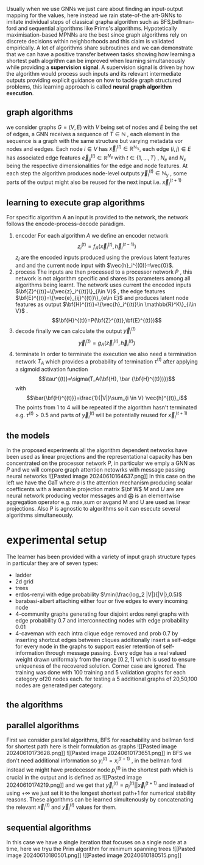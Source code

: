 Usually when we use GNNs we just care about finding an input-output mapping for the values, here instead we rain state-of-the art-GNNs to imitate individual steps of classical grapha algorithm such as BFS,bellman-ford and sequential algorithms like Prims's algorithms.
Hypotetically maximisation-based MPNNs are the best since graph algorithms rely on discrete decisions within neighborhoods and this claim is validated empirically.
A lot of algorithms share subroutines and we can demonstrate that we can have a positive transfer between tasks showing how learning  a shortest path alogrithm can be improved when learning simultaneously while providing a **supervision signal**.
A supervision signal is driven by how the algorithm would process such inputs and its relevant intermediate outputs providing explicit guidance on how to tackle graph structured problems, this learning approach is called **neural graph algorithm execution**.

## graph algorithms
we consider graphs $G=(V,E)$ with $V$ being set of nodes and $E$ being the set of edges, a GNN receives a sequence of $T \in \mathbb{N}$ , each element in the sequence is a graph with the same structure but varying metadata vor nodes and eedges.
Each node $i \in V$ has $\vec{x}_i^{(t)} \in \mathbb{R^{N_x}}$, each edge $(i,j)\in E$ has associated edge features $\vec{e}_{ij}^{(t)} \in \mathbb{R}^{N_e}$ with $t \in \{1,\dots,T \}$ , $N_e$ and $N_x$ being the respective dimensionalities for the edge and node features.
At each step the algorithm produces node-level outputs $\vec{y}_i^{(t)} \in \mathbb{N_y}$ , some parts of the output might also be reused for the next input i.e. $\vec{x}_i^{(t+1)}$ 
## learning to execute grap algorithms
For specific algorithm $A$ an input is provided to the network, the network follows the encode-process-decode paradigm.
1. encoder
For each algorithm $A$ we define an encoder network
$$
z_i^{(t)} = f_A(\vec{x}_i^{(t)},\vec{h}_i^{(t-1)})$$
$z_i$ are the encoded inputs produced using the previous latent features and and the current node input with $\vec{h}_i^{(0)}=\vec{0}$.
2. process
The inputs are then processed to a processor network $P$ , this network is not algorithm specific and shares its parameters among all algorithms being learnt. The network uses current the encoded inputs $\bf{Z}^{(t)}=\{\vec{z}_i^{(t)}\}_{i\in V}$ , the edge features $\bf{E}^{(t)}=\{\vec{e}_{ij}^{(t)}\}_{e\in E}$   and produces latent node features as output $\bf{H}^{(t)}=\{\vec{h}_i^{(t)}\in \mathbb{R}^K\}_{i\in V}$ .   
$$\bf{H}^{(t)}=P(\bf{Z}^{(t)},\bf{E}^{(t)})$$
3. decode
finally we can calculate the output $\vec{y}_i^{(t)}$ 
$$\vec{y}_i^{(t)}=g_A(\vec{z}_i^{(t)},\vec{h}_i^{(t)})$$
4. terminate
In order to terminate the execution we also need a termination network $T_A$ which provides a probability of termination $\tau^{(t)}$ after applying a sigmoid activation function 
$$\tau^{(t)}=\sigma(T_A(\bf{H}, \bar {\bf{H}^{(t)})})$$
with 
$$\bar{\bf{H}^{(t)}}=\frac{1}{|V|}\sum_{i \in V} \vec{h}^{(t)}_i$$
The points from 1 to 4 will be repeated  if the algorithm hasn't terminated e.g. $\tau^{(t)}>0.5$ and parts of $\vec{y}_i^{(t)}$ will be potentially reused for $\vec{x}_i^{(t+1)}$ 
## the models
In the proposed experiments all the algorithm dependent networks have been used as linear projections and the representational capacity has ben concentrated on the processor network $P$, in particular we emply a GNN as $P$ and we will compare graph attention netowrks with message passing neural networks 
![[Pasted image 20240610164637.png]]
In this case on the left we have the GaT where $a$ is the attention mechanism producing scalar coefficents with a learnable projection matrix $\bf W$ 
$M$ and $U$  are are neural network producing vector messages and $\bigoplus$ is an elementwise aggregation operator e.g. max,sum or avgand M and U are used as linear projections. Also P is agnostic to algorithms so it can esecute several algorithms simultaneously.

# experimental setup

The learner has been provided with a variety of input graph structure types in particular they are of seven types:
- ladder
- 2d grid
- trees 
- erdos-renyi with edge probability $\min(\frac{log_2 |V|}{|V|},0.5)$ 
- barabasi-albert attaching either four or five edges to every incoming node
- 4-community graphs generating four disjoint erdos renyi graphs with edge probability 0.7 and interconnecting nodes with edge probability 0.01
- 4-caveman with each intra clique edge removed and prob 0.7 by inserting shortcut edges between cliques
additionally insert a self-edge for every node in the graphs to support easier retention of self-information through message passing. Every edge has a real valued weight drawn uniformaly from the range $[0.2,1]$  which is used to ensure uniqueness of the recovered solution. Corner case are ignored.
The training was done with 100 training and 5 validation graphs for each category of20 nodes each. for testing a 5 additional graphs of 20,50,100 nodes are generated per category.
## the algorithms
## parallel algorithms
First we consider parallel algorithms, BFS for reachability and bellman ford for shortest path here is their formulation as graphs 
![[Pasted image 20240610173628.png]]
![[Pasted image 20240610173651.png]]
in BFS we don't need additional information so $y_i^{(t)}=x_i^{(t+1)}$ , in the bellman ford instead we might have predecessor node $p_i^{(t)}$ in the shortest path which is crucial in the output and is defined as 
![[Pasted image 20240610174219.png]]
and we get that $\vec{y}_i^{(t)}= p_i^{(t)}||\vec{x}_i^{(t+1)}$ and instead of using $+\infty$ we just set it to the longest shortest path+1 for numerical stability reasons.
These algorithms can be learned simultenously by concatenating the relevant $\vec{x}_i^{(t)}$ and $\vec{y}_i^{(t)}$ values for them.
## sequential algorithms
In this case we have a single iteration that focuses on a single node at a time, here we tryu the Prim algorithm for minimum spanning trees
![[Pasted image 20240610180501.png]]
![[Pasted image 20240610180515.png]]
